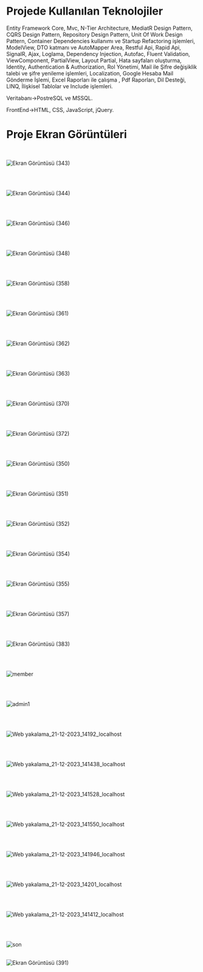 # Projede Kullanılan Teknolojiler

Entity Framework Core,
Mvc,
N-Tier Architecture,
MediatR Design Pattern,
CQRS Design Pattern,
Repository Design Pattern,
Unit Of Work Design Pattern,
Container Dependencies kullanımı ve Startup Refactoring işlemleri,
ModelView,
DTO katmanı ve AutoMapper
Area,
Restful Api,
Rapid Api,
SignalR,
Ajax,
Loglama,
Dependency Injection,
Autofac,
Fluent Validation,
ViewComponent,
PartialView,
Layout Partial,
Hata sayfaları oluşturma,
Identity,
Authentication & Authorization,
Rol Yönetimi,
Mail ile Şifre değişiklik talebi ve şifre yenileme işlemleri,
Localization,
Google Hesaba Mail Gönderme İşlemi, 
Excel Raporları ile çalışma ,
Pdf Raporları,
Dil Desteği,
LINQ,
İlişkisel Tablolar ve Include işlemleri.

Veritabanı->PostreSQL ve MSSQL.

FrontEnd->HTML, CSS, JavaScript, jQuery.

# Proje Ekran Görüntüleri
<br>

![Ekran Görüntüsü (343)](https://github.com/Elifnaz00/TraversalCoreProje/assets/144447322/13028cae-b902-4853-ba4c-316409bcb863)

<br>
<br>

![Ekran Görüntüsü (344)](https://github.com/Elifnaz00/TraversalCoreProje/assets/144447322/6f6fc84f-5ba1-4940-8f88-44d7fd3c112c)

<br>
<br>

![Ekran Görüntüsü (346)](https://github.com/Elifnaz00/TraversalCoreProje/assets/144447322/99c3909d-f05b-4fb0-9137-74fd2e7ac992)

<br>
<br>

![Ekran Görüntüsü (348)](https://github.com/Elifnaz00/TraversalCoreProje/assets/144447322/941d18a8-e593-4ce2-9ad2-58c6c2bfabdb)

<br>
<br>

![Ekran Görüntüsü (358)](https://github.com/Elifnaz00/TraversalCoreProje/assets/144447322/f998a191-1e87-415c-9cf5-c2e8f1a1570c)

<br>
<br>

![Ekran Görüntüsü (361)](https://github.com/Elifnaz00/TraversalCoreProje/assets/144447322/a8c8a7ec-2a17-42f2-8a7c-1ffef9afdf5a)

<br>
<br>

![Ekran Görüntüsü (362)](https://github.com/Elifnaz00/TraversalCoreProje/assets/144447322/92ef0f71-058e-41b6-b1be-77f36cdda97a)


<br>
<br>

![Ekran Görüntüsü (363)](https://github.com/Elifnaz00/TraversalCoreProje/assets/144447322/47857d4e-4782-40db-b073-eff9c7a19bba)

<br>
<br>

![Ekran Görüntüsü (370)](https://github.com/Elifnaz00/TraversalCoreProje/assets/144447322/e4662b28-5b46-47bd-bf7e-e42a2e6164c3)

<br>
<br>

![Ekran Görüntüsü (372)](https://github.com/Elifnaz00/TraversalCoreProje/assets/144447322/a797f61a-b2ff-4aa2-8c88-6c8c12a09459)

<br>
<br>

![Ekran Görüntüsü (350)](https://github.com/Elifnaz00/TraversalCoreProje/assets/144447322/3ebc31fb-4602-4cd2-82dc-b54ebeec63c8)

<br>
<br>

![Ekran Görüntüsü (351)](https://github.com/Elifnaz00/TraversalCoreProje/assets/144447322/0d4b8fce-c28a-4573-a8be-8a1ecc4d725f)

<br>
<br>

![Ekran Görüntüsü (352)](https://github.com/Elifnaz00/TraversalCoreProje/assets/144447322/4cfec2a5-6798-4038-82a1-a8db10ac9a4b)

<br>
<br>

![Ekran Görüntüsü (354)](https://github.com/Elifnaz00/TraversalCoreProje/assets/144447322/4b7dfeca-09ba-482c-be44-7eafb30e9b5d)

<br>
<br>

![Ekran Görüntüsü (355)](https://github.com/Elifnaz00/TraversalCoreProje/assets/144447322/37066f39-90ec-48c5-9209-706b9560a462)

<br>
<br>

![Ekran Görüntüsü (357)](https://github.com/Elifnaz00/TraversalCoreProje/assets/144447322/5ab55f29-1b1b-4348-87ce-30ffca8f642a)

<br>
<br>

![Ekran Görüntüsü (383)](https://github.com/Elifnaz00/TraversalCoreProje/assets/144447322/3ecd1344-42d2-4430-a832-e6c6db329b04)

<br>
<br>

![member](https://github.com/Elifnaz00/TraversalCoreProje/assets/144447322/e79aeb22-d44b-4071-a2af-aadd8294f825)

<br>
<br>

![admin1](https://github.com/Elifnaz00/TraversalCoreProje/assets/144447322/9a8b80e1-9160-48b1-900b-d7d8d048ab8a)

<br>
<br>

![Web yakalama_21-12-2023_14192_localhost](https://github.com/Elifnaz00/TraversalCoreProje/assets/144447322/f20a5796-9a21-4868-a62c-cd3c7db1d396)

<br>
<br>

![Web yakalama_21-12-2023_141438_localhost](https://github.com/Elifnaz00/TraversalCoreProje/assets/144447322/9fa4d4c0-a672-44d8-bf8d-c469ac30b928)

<br>
<br>

![Web yakalama_21-12-2023_141528_localhost](https://github.com/Elifnaz00/TraversalCoreProje/assets/144447322/9c26616b-de08-42c2-b8f6-de72dd0e1cb5)

<br>
<br>

![Web yakalama_21-12-2023_141550_localhost](https://github.com/Elifnaz00/TraversalCoreProje/assets/144447322/ac3b2594-cdee-4d16-826d-dd3031cd5bcb)

<br>
<br>

![Web yakalama_21-12-2023_141946_localhost](https://github.com/Elifnaz00/TraversalCoreProje/assets/144447322/beb51427-566f-417a-abac-0d0cfba33830)

<br>
<br>

![Web yakalama_21-12-2023_14201_localhost](https://github.com/Elifnaz00/TraversalCoreProje/assets/144447322/6eb39bb1-6899-43c8-8db8-deabaeb9ad5d)

<br>
<br>

![Web yakalama_21-12-2023_141412_localhost](https://github.com/Elifnaz00/TraversalCoreProje/assets/144447322/e22d6963-bbe5-4047-bbc2-2b3af7c9b35f)

<br>
<br>

![son](https://github.com/Elifnaz00/TraversalCoreProje/assets/144447322/16f8ed17-dbca-4c0e-b7f5-67a8725738c8)
<br>
<br>

![Ekran Görüntüsü (391)](https://github.com/Elifnaz00/TraversalCoreProje/assets/144447322/75444869-08a3-4064-96be-02ee51e0fe76)
<br>
<br>
